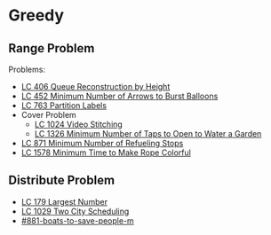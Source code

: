 # Greedy

## Range Problem

Problems:

* [LC 406 Queue Reconstruction by Height](by-number/400-450.md#406-queue-reconstruction-by-height)
* [LC 452 Minimum Number of Arrows to Burst Balloons](by-number/450-500.md#452-minimum-number-of-arrows-to-burst-balloons-m)
* [LC 763 Partition Labels](by-number/750-800.md#763-partition-labels)
* Cover Problem
  * [LC 1024 Video Stitching](by-number/1000-1050.md#1024-video-stitching-m)
  * [LC 1326 Minimum Number of Taps to Open to Water a Garden](by-number/1300-1350.md#1362-minimum-number-of-taps-to-open-to-water-a-garden-h)
* [LC 871 Minimum Number of Refueling Stops](by-number/850-900.md#871-minimum-number-of-refueling-stops-h)
* [LC 1578 Minimum Time to Make Rope Colorful](by-number/1550-1600.md#1578-minimum-time-to-make-rope-colorful-m)

## Distribute Problem

* [LC 179 Largest Number](by-number/150-200.md#179-largest-number-m)
* [LC 1029 Two City Scheduling](by-number/1000-1050.md#1029-two-city-scheduling-m)
* [#881-boats-to-save-people-m](by-number/850-900.md#881-boats-to-save-people-m "mention")
